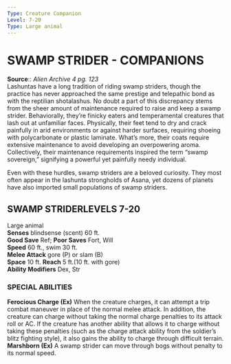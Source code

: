 ```yaml
---
Type: Creature Companion
Level: 7-20
Type: Large animal  
---
```

# SWAMP STRIDER - COMPANIONS

**Source**:: _Alien Archive 4 pg. 123_  
Lashuntas have a long tradition of riding swamp striders, though the practice has never approached the same prestige and telepathic bond as with the reptilian shotalashus. No doubt a part of this discrepancy stems from the sheer amount of maintenance required to raise and keep a swamp strider. Behaviorally, they’re finicky eaters and temperamental creatures that lash out at unfamiliar faces. Physically, their feet tend to dry and crack painfully in arid environments or against harder surfaces, requiring shoeing with polycarbonate or plastic laminate. What’s more, their coats require extensive maintenance to avoid developing an overpowering aroma. Collectively, their maintenance requirements inspired the term “swamp sovereign,” signifying a powerful yet painfully needy individual.

Even with these hurdles, swamp striders are a beloved curiosity. They most often appear in the lashunta strongholds of Asana, yet dozens of planets have also imported small populations of swamp striders.

## SWAMP STRIDERLEVELS 7-20

Large animal  
**Senses** blindsense (scent) 60 ft.  
**Good Save** Ref; **Poor Saves** Fort, Will  
**Speed** 60 ft., swim 30 ft.  
**Melee Attack** gore (P) or slam (B)  
**Space** 10 ft. **Reach** 5 ft.(10 ft. with gore)  
**Ability Modifiers** Dex, Str  

### SPECIAL ABILITIES

**Ferocious Charge (Ex)** When the creature charges, it can attempt a trip combat maneuver in place of the normal melee attack. In addition, the creature can charge without taking the normal charge penalties to its attack roll or AC. If the creature has another ability that allows it to charge without taking these penalties (such as the charge attack ability from the soldier’s blitz fighting style), it also gains the ability to charge through difficult terrain.  
**Marshborn (Ex)** A swamp strider can move through bogs without penalty to its normal speed.
